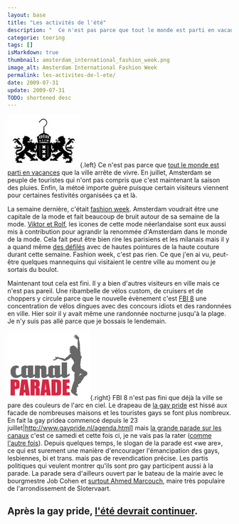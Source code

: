 ```yaml
---
layout: base
title: "Les activités de l'été"
description: "  Ce n'est pas parce que tout le monde est parti en vacances que la ville arrête de vivre. En juillet, Amsterdam se peuple de touristes qui n'ont pas compris q"
categorie: toering
tags: []
isMarkdown: true
thumbnail: amsterdam_international_fashion_week.png
image_alt: Amsterdam International Fashion Week
permalink: les-activites-de-l-ete/
date: 2009-07-31
update: 2009-07-31
TODO: shortened desc
---
```


![Amsterdam International Fashion Week](amsterdam_international_fashion_week.png){.left}
Ce n'est pas parce que [tout le monde est parti en vacances](/millions-de-neerlandais) que la ville arrête de vivre. En juillet, Amsterdam se peuple de touristes qui n'ont pas compris que c'est maintenant la saison des pluies. Enfin, la métoé importe guère puisque certain visiteurs viennent pour certaines festivités organisées ça et là.

La semaine dernière, c'était [fashion week](http://www.amsterdamfashionweek.com/). Amsterdam voudrait être une capitale de la mode et fait beaucoup de bruit autour de sa semaine de la mode. [Viktor et Rolf](http://www.viktor-rolf.com/index.htm), les icones de cette mode néerlandaise sont eux aussi mis à contribution pour agrandir la renommée d'Amsterdam dans le monde de la mode. Cela fait peut être bien rire les parisiens et les milanais mais il y a quand même [des défilés](http://www.ethicle.com/nl/search.php?q=amsterdam+fashion+week&time=1d&type=images&sa=Search) avec de hautes pointures de la haute couture durant cette semaine. Fashion week, c'est pas rien. Ce que j'en ai vu, peut-être quelques mannequins qui visitaient le centre ville au moment ou je sortais du boulot.

Maintenant tout cela est fini. Il y a bien d'autres visiteurs en ville mais ce n'est pas pareil. Une ribambelle de vélos custom, de cruisers et de choppers y circule parce que le nouvelle évènement c'est [FBI 8](http://www.choppernewsnetwork.com/fbi-part-8/fbi-8-program) une concentration de vélos dingues avec des concours idiots et des randonnées en ville. Hier soir il y avait même une randonnée nocturne jusqu'à la plage. Je n'y suis pas allé parce que je bossais le lendemain.

![Canal Parade](canalparade-nl.png){.right}
FBI 8 n'est pas fini que déjà la ville se pare des couleurs de l'arc en ciel. Le drapeau de [la gay pride](http://www.gaypride.nl/) est hissé aux facade de nombreuses maisons et les touristes gays se font plus nombreux. En fait la gay pridea commencé depuis le 23 juillet|http://www.gaypride.nl/agenda.html] mais [la grande parade sur les canaux](http://www.canalparade.nl/) c'est ce samedi et cette fois ci, je ne vais pas la rater ([comme l'autre fois](/amsterdam-ville-de-la-fierte-gay)). Depuis quelques temps, le slogan de la parade est «we are», ce qui est surement une manière d'encourager l'émancipation des gays, lesbiennes, bi et trans. mais pas de revendication précise. Les partis politiques qui veulent montrer qu'ils sont pro gay participent aussi à la parade. La parade sera d'ailleurs ouvert par le bateau de la mairie avec le bourgmestre Job Cohen et [surtout Ahmed Marcouch](http://www.parool.nl/parool/nl/5/POLITIEK/article/detail/255997/2009/07/29/De-gayboot-van-Marcouch-is-vol.dhtml), maire très populaire de l'arrondissement de Slotervaart.

Après la gay pride, [l'été devrait continuer](/le-retour-du-general-ete).
---
